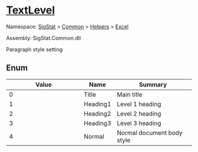 # [TextLevel](./TextLevel.md)
Namespace: [SigStat]() > [Common](./../../README.md) > [Helpers](./../README.md) > [Excel](./README.md)

Assembly: SigStat.Common.dll


Paragraph style setting

##	Enum

| Value | Name | Summary | 
| --- | --- | --- | 
| <img width=200/> 0| Title| Main title| <br>
| <img width=200/> 1| Heading1| Level 1 heading| <br>
| <img width=200/> 2| Heading2| Level 2 heading| <br>
| <img width=200/> 3| Heading3| Level 3 heading| <br>
| <img width=200/> 4| Normal| Normal document body style| <br>


